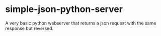 simple-json-python-server
=========================

A very basic python webserver that returns a json request with the same response but reversed.
